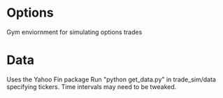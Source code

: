 # Options
Gym enviornment for simulating options trades

# Data
Uses the Yahoo Fin package
Run "python get_data.py" in trade_sim/data specifying tickers. 
Time intervals may need to be tweaked.
